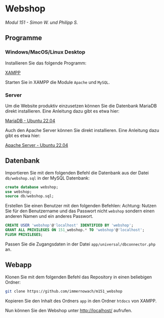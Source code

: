 # Webshop
*Modul 151 - Simon W. und Philipp S.*

## Programme

### Windows/MacOS/Linux Desktop

Installieren Sie das folgende Programm: 

[XAMPP](https://www.apachefriends.org/de/index.html)

Starten Sie in XAMPP die Module `Apache` und `MySQL`.

### Server

Um die Website produktiv einzusetzen können Sie die Datenbank MariaDB direkt installieren. Eine Anleitung dazu gibt es etwa hier:

[MariaDB - Ubuntu 22.04](https://www.digitalocean.com/community/tutorials/how-to-install-mariadb-on-ubuntu-20-04)

Auch den Apache Server können Sie direkt installieren. Eine Anleitung dazu gibt es etwa hier:

[Apache Server - Ubuntu 22.04](https://www.digitalocean.com/community/tutorials/how-to-install-the-apache-web-server-on-ubuntu-22-04)

## Datenbank

Importieren Sie mit dem folgenden Befehl die Datenbank aus der Datei `db/webshop.sql` in der MySQL Datenbank:

```SQL
create database webshop;
use webshop;
source db/webshop.sql;
```

Erstellen Sie einen Benutzer mit den folgenden Befehlen:
Achtung: Nutzen Sie für den Benutzername und das Passwort nicht `webshop` sondern einen anderen Namen und ein anderes Passwort.

```SQL
CREATE USER 'webshop'@'localhost' IDENTIFIED BY 'webshop';
GRANT ALL PRIVILEGES ON 151_webshop.* TO 'webshop'@'localhost';
FLUSH PRIVILEGES;
```

Passen Sie die Zugangsdaten in der Datei `app/universal/dbconnector.php` an.

## Webapp

Klonen Sie mit dem folgenden Befehl das Repository in einen beliebigen Ordner:

```bash
git clone https://github.com/immernowach/m151_webshop
```

Kopieren Sie den Inhalt des Ordners `app` in den Ordner `htdocs` von XAMPP.

Nun können Sie den Webshop unter [http://localhost/](http://localhost/) aufrufen.
